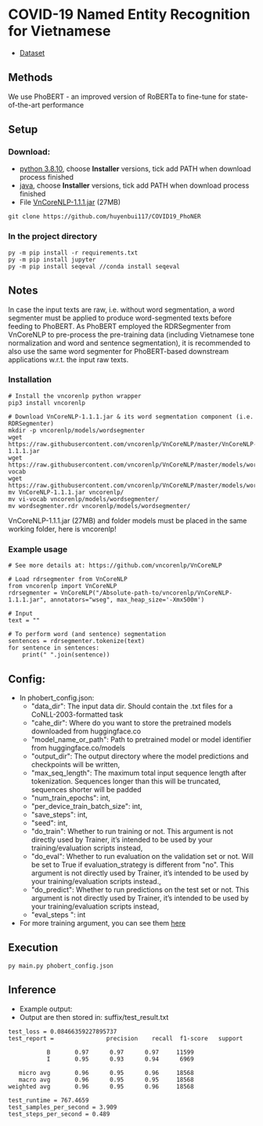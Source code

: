 # COVID-19 Named Entity Recognition for Vietnamese

- [Dataset](https://github.com/VinAIResearch/PhoNER_COVID19)

## Methods

We use PhoBERT - an improved version of RoBERTa to fine-tune for state-of-the-art performance

## Setup

### Download:
- [python 3.8.10](https://www.python.org/downloads/release/python-3810/), choose **Installer** versions, tick add
PATH when download process finished
- [java](https://www.oracle.com/java/technologies/downloads/), choose **Installer** versions, tick add
PATH when download process finished
- File [VnCoreNLP-1.1.1.jar](https://github.com/vncorenlp/VnCoreNLP/raw/master/VnCoreNLP-1.1.1.jar) (27MB)

```shell
git clone https://github.com/huyenbui117/COVID19_PhoNER
```

### In the project directory

```
py -m pip install -r requirements.txt
py -m pip install jupyter
py -m pip install seqeval //conda install seqeval
```

## Notes
In case the input texts are raw, i.e. without word segmentation, a word segmenter must be applied to produce word-segmented texts before feeding to PhoBERT. As PhoBERT employed the RDRSegmenter from VnCoreNLP to pre-process the pre-training data (including Vietnamese tone normalization and word and sentence segmentation), it is recommended to also use the same word segmenter for PhoBERT-based downstream applications w.r.t. the input raw texts.

### Installation

```
# Install the vncorenlp python wrapper
pip3 install vncorenlp

# Download VnCoreNLP-1.1.1.jar & its word segmentation component (i.e. RDRSegmenter) 
mkdir -p vncorenlp/models/wordsegmenter
wget https://raw.githubusercontent.com/vncorenlp/VnCoreNLP/master/VnCoreNLP-1.1.1.jar
wget https://raw.githubusercontent.com/vncorenlp/VnCoreNLP/master/models/wordsegmenter/vi-vocab
wget https://raw.githubusercontent.com/vncorenlp/VnCoreNLP/master/models/wordsegmenter/wordsegmenter.rdr
mv VnCoreNLP-1.1.1.jar vncorenlp/ 
mv vi-vocab vncorenlp/models/wordsegmenter/
mv wordsegmenter.rdr vncorenlp/models/wordsegmenter/
```

VnCoreNLP-1.1.1.jar (27MB) and folder models must be placed in the same working folder, here is vncorenlp!

### Example usage
```
# See more details at: https://github.com/vncorenlp/VnCoreNLP

# Load rdrsegmenter from VnCoreNLP
from vncorenlp import VnCoreNLP
rdrsegmenter = VnCoreNLP("/Absolute-path-to/vncorenlp/VnCoreNLP-1.1.1.jar", annotators="wseg", max_heap_size='-Xmx500m') 

# Input 
text = ""

# To perform word (and sentence) segmentation
sentences = rdrsegmenter.tokenize(text) 
for sentence in sentences:
	print(" ".join(sentence))
```

## Config:

- In phobert_config.json: 
  - "data_dir": The input data dir. Should contain the .txt files for a CoNLL-2003-formatted task
  - "cahe_dir": Where do you want to store the pretrained models downloaded from huggingface.co
  - "model_name_or_path": Path to pretrained model or model identifier from huggingface.co/models
  - "output_dir": The output directory where the model predictions and checkpoints will be written,
  - "max_seq_length": The maximum total input sequence length after tokenization. Sequences longer than this will be truncated, sequences shorter will be padded
  - "num_train_epochs": int,
  - "per_device_train_batch_size": int,
  - "save_steps": int,
  - "seed": int,
  - "do_train": Whether to run training or not. This argument is not directly used by Trainer, it’s intended to be used by your training/evaluation scripts instead,
  - "do_eval": Whether to run evaluation on the validation set or not. Will be set to True if evaluation_strategy is different from "no". This argument is not directly used by Trainer, it’s intended to be used by your training/evaluation scripts instead.,
  - "do_predict": Whether to run predictions on the test set or not. This argument is not directly used by Trainer, it’s intended to be used by your training/evaluation scripts instead,
  - "eval_steps ": int
- For more training argument, you can see them [here](https://huggingface.co/transformers/main_classes/trainer.html#trainingarguments)

## Execution

```
py main.py phobert_config.json 
```

## Inference

- Example output: 
- Output are then stored in: suffix/test_result.txt
```
test_loss = 0.08466359227895737
test_report =               precision    recall  f1-score   support

           B       0.97      0.97      0.97     11599
           I       0.95      0.93      0.94      6969

   micro avg       0.96      0.95      0.96     18568
   macro avg       0.96      0.95      0.95     18568
weighted avg       0.96      0.95      0.96     18568

test_runtime = 767.4659
test_samples_per_second = 3.909
test_steps_per_second = 0.489
```
